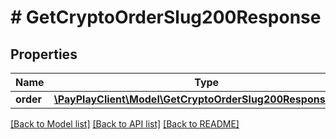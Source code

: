 # # GetCryptoOrderSlug200Response

## Properties

Name | Type | Description | Notes
------------ | ------------- | ------------- | -------------
**order** | [**\PayPlayClient\Model\GetCryptoOrderSlug200ResponseOrder**](GetCryptoOrderSlug200ResponseOrder.md) |  |

[[Back to Model list]](../../README.md#models) [[Back to API list]](../../README.md#endpoints) [[Back to README]](../../README.md)

